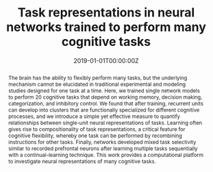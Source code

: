---
title: "Task representations in neural networks trained to perform many cognitive tasks"
authors:
- admin
- MR Joglekar
- HF Song
- WT Newsome
- XJ Wang
# author_notes:
# - "Equal contribution"
# - "Equal contribution"
date: "2019-01-01T00:00:00Z"
doi: ""

# Schedule page publish date (NOT publication's date).
# publishDate: "2017-01-01T00:00:00Z"

# Publication type.
# Legend: 0 = Uncategorized; 1 = Conference paper; 2 = Journal article;
# 3 = Preprint / Working Paper; 4 = Report; 5 = Book; 6 = Book section;
# 7 = Thesis; 8 = Patent
publication_types: ["2"]

# Publication name and optional abbreviated publication name.
publication: "*Nature Neuroscience*"
publication_short: ""

abstract: The brain has the ability to flexibly perform many tasks, but the underlying mechanism cannot be elucidated in traditional experimental and modeling studies designed for one task at a time. Here, we trained single network models to perform 20 cognitive tasks that depend on working memory, decision making, categorization, and inhibitory control. We found that after training, recurrent units can develop into clusters that are functionally specialized for different cognitive processes, and we introduce a simple yet effective measure to quantify relationships between single-unit neural representations of tasks. Learning often gives rise to compositionality of task representations, a critical feature for cognitive flexibility, whereby one task can be performed by recombining instructions for other tasks. Finally, networks developed mixed task selectivity similar to recorded prefrontal neurons after learning multiple tasks sequentially with a continual-learning technique. This work provides a computational platform to investigate neural representations of many cognitive tasks.


# Summary. An optional shortened abstract.
summary: Lorem ipsum dolor sit amet, consectetur adipiscing elit. Duis posuere tellus ac convallis placerat. Proin tincidunt magna sed ex sollicitudin condimentum.

tags:
- Cognition
featured: false

# links:
# - name: ""
#   url: ""
url_pdf: https://www.nature.com/articles/s41593-018-0310-2.pdf
url_code: ''
url_dataset: ''
url_poster: ''
url_project: ''
url_slides: ''
url_source: ''
url_video: ''

# Featured image
# To use, add an image named `featured.jpg/png` to your page's folder. 
image:
  caption: 'Image credit: [**Unsplash**](https://unsplash.com/photos/jdD8gXaTZsc)'
  focal_point: ""
  preview_only: false

# Associated Projects (optional).
#   Associate this publication with one or more of your projects.
#   Simply enter your project's folder or file name without extension.
#   E.g. `internal-project` references `content/project/internal-project/index.md`.
#   Otherwise, set `projects: []`.
projects: []

# Slides (optional).
#   Associate this publication with Markdown slides.
#   Simply enter your slide deck's filename without extension.
#   E.g. `slides: "example"` references `content/slides/example/index.md`.
#   Otherwise, set `slides: ""`.
slides:
---